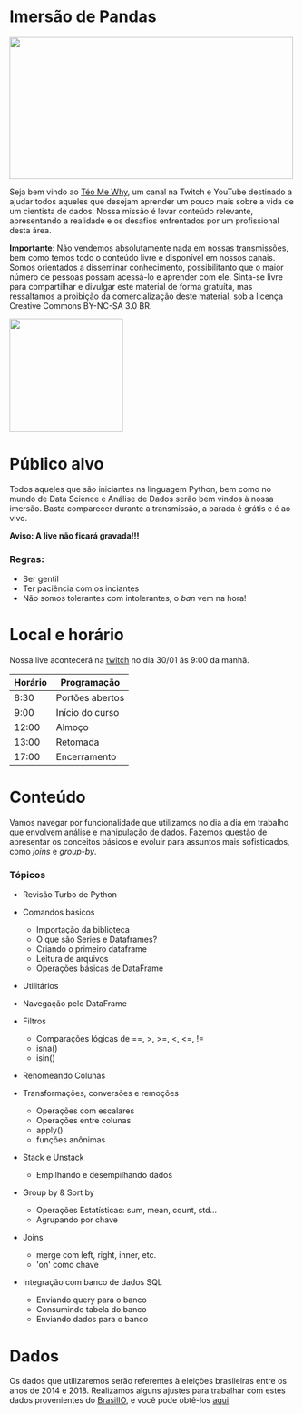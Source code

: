 # Imersão de Pandas

<img src="https://i.postimg.cc/XvWmKNzR/tmw-intensivo-Pandas-jan2021-Artboard-1.jpg
" alt="" width="500" height="250">


Seja bem vindo ao [Téo Me Why](https://www.twitch.tv/teomewhy), um canal na Twitch e YouTube destinado a ajudar todos aqueles que desejam aprender um pouco mais sobre a vida de um cientista de dados. Nossa missão é levar conteúdo relevante, apresentando a realidade e os desafios enfrentados por um profissional desta área.

**Importante**: Não vendemos absolutamente nada em nossas transmissões, bem como temos todo o conteúdo livre e disponível em nossos canais. Somos orientados a disseminar conhecimento, possibilitanto que o maior número de pessoas possam acessá-lo e aprender com ele. Sinta-se livre para compartilhar e divulgar este material de forma gratuíta, mas ressaltamos a proibição da comercialização deste material, sob a licença Creative Commons BY-NC-SA 3.0 BR.

<img src="https://mirrors.creativecommons.org/presskit/buttons/88x31/png/by-nc-sa.png" alt="" width="200">

# Público alvo

Todos aqueles que são iniciantes na linguagem Python, bem como no mundo de Data Science e Análise de Dados serão bem vindos à nossa imersão. Basta comparecer durante a transmissão, a parada é grátis e é ao vivo.

**Aviso: A live não ficará gravada!!!**

### Regras:
* Ser gentil
* Ter paciência com os inciantes
* Não somos tolerantes com intolerantes, o _ban_ vem na hora!

# Local e horário

Nossa live acontecerá na [twitch](https://www.twitch.tv/teomewhy) no dia 30/01 ás 9:00 da manhã.

| Horário | Programação |
|-|-|
| 8:30 | Portões abertos |
| 9:00 | Início do curso |
| 12:00 | Almoço |
| 13:00 | Retomada |
| 17:00 | Encerramento |


# Conteúdo

Vamos navegar por funcionalidade que utilizamos no dia a dia em trabalho que envolvem análise e manipulação de dados. Fazemos questão de apresentar os conceitos básicos e evoluir para assuntos mais sofisticados, como _joins_ e _group-by_.

### Tópicos

- Revisão Turbo de Python

- Comandos básicos
    - Importação da biblioteca
    - O que são Series e Dataframes?
    - Criando o primeiro dataframe
    - Leitura de arquivos
    - Operações básicas de DataFrame

- Utilitários

- Navegação pelo DataFrame

- Filtros
    - Comparações lógicas de ==, >, >=, <, <=, !=
    - isna()
    - isin()

- Renomeando Colunas

- Transformações, conversões e remoções
    - Operações com escalares
    - Operações entre colunas
    - apply()
    - funções anônimas

- Stack e Unstack
    - Empilhando e desempilhando dados

- Group by & Sort by
    - Operações Estatísticas: sum, mean, count, std...
    - Agrupando por chave

- Joins
    - merge com left, right, inner, etc.
    - 'on' como chave

- Integração com banco de dados SQL
    - Enviando query para o banco
    - Consumindo tabela do banco
    - Enviando dados para o banco

# Dados

Os dados que utilizaremos serão referentes à eleiçòes brasileiras entre os anos de 2014 e 2018. Realizamos alguns ajustes para trabalhar com estes dados provenientes do [BrasilIO](https://brasil.io/dataset/eleicoes-brasil/bens_candidatos/), e você pode obtê-los [aqui](https://github.com/TeoCalvo/imersao-pandas/tree/main/data)
